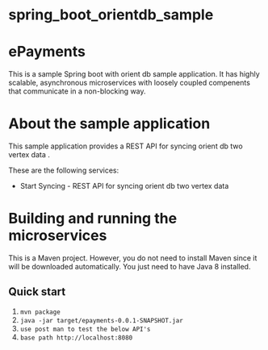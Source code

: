 # spring_boot_orientdb_sample

# ePayments

   This is a sample Spring boot with orient db sample application. It has highly scalable,
   asynchronous microservices with loosely coupled compenents that communicate in a non-blocking way.

# About the sample application
  This sample application provides a REST API for syncing orient db two vertex data .

These are the following services: 

* Start Syncing - REST API for syncing orient db two vertex data

# Building and running the microservices

This is a Maven project.
However, you do not need to install Maven since it will be downloaded automatically.
You just need to have Java 8 installed.

Quick start
-----------
1. `mvn package`
2. `java -jar target/epayments-0.0.1-SNAPSHOT.jar`
3. `use post man to test the below API's `
4. `base path http://localhost:8080`



